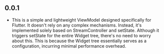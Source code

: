 ## 0.0.1

* This is a simple and lightweight ViewModel designed specifically for Flutter. It doesn't rely on
  any complex mechanisms.
  Instead, it's implemented solely based on StreamController and setState.
  Although it triggers setState for the entire Widget tree, there's no need to worry about this.
  This is because the Widget tree essentially serves as a configuration, incurring minimal
  performance overhead.

